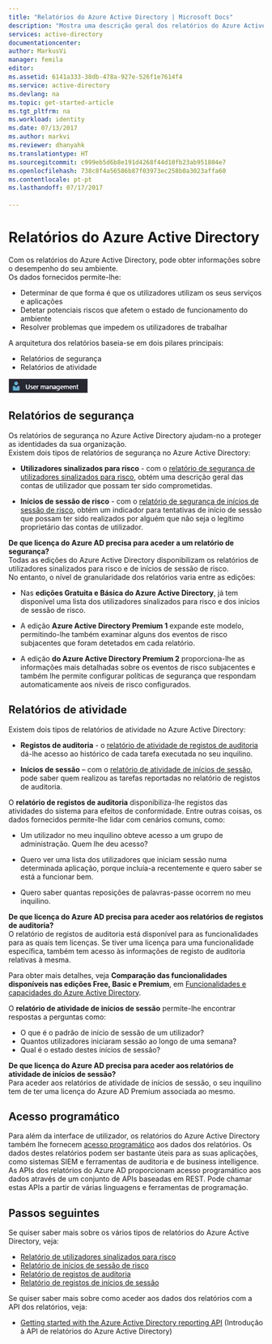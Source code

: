 ```yaml
---
title: "Relatórios do Azure Active Directory | Microsoft Docs"
description: "Mostra uma descrição geral dos relatórios do Azure Active Directory."
services: active-directory
documentationcenter: 
author: MarkusVi
manager: femila
editor: 
ms.assetid: 6141a333-38db-478a-927e-526f1e7614f4
ms.service: active-directory
ms.devlang: na
ms.topic: get-started-article
ms.tgt_pltfrm: na
ms.workload: identity
ms.date: 07/13/2017
ms.author: markvi
ms.reviewer: dhanyahk
ms.translationtype: HT
ms.sourcegitcommit: c999eb5d6b8e191d4268f44d10fb23ab951804e7
ms.openlocfilehash: 738c8f4a56586b87f03973ec258b0a3023affa60
ms.contentlocale: pt-pt
ms.lasthandoff: 07/17/2017

---
```

# <a name="azure-active-directory-reporting"></a>Relatórios do Azure Active Directory

Com os relatórios do Azure Active Directory, pode obter informações sobre o desempenho do seu ambiente.  
Os dados fornecidos permite-lhe:

- Determinar de que forma é que os utilizadores utilizam os seus serviços e aplicações
- Detetar potenciais riscos que afetem o estado de funcionamento do ambiente
- Resolver problemas que impedem os utilizadores de trabalhar  

A arquitetura dos relatórios baseia-se em dois pilares principais:

- Relatórios de segurança
- Relatórios de atividade

![Relatórios](./media/active-directory-reporting-azure-portal/01.png)



## <a name="security-reports"></a>Relatórios de segurança

Os relatórios de segurança no Azure Active Directory ajudam-no a proteger as identidades da sua organização.  
Existem dois tipos de relatórios de segurança no Azure Active Directory:

- **Utilizadores sinalizados para risco** - com o [relatório de segurança de utilizadores sinalizados para risco](active-directory-reporting-security-user-at-risk.md), obtém uma descrição geral das contas de utilizador que possam ter sido comprometidas.

- **Inícios de sessão de risco** - com o [relatório de segurança de inícios de sessão de risco](active-directory-reporting-security-risky-sign-ins.md), obtém um indicador para tentativas de início de sessão que possam ter sido realizados por alguém que não seja o legítimo proprietário das contas de utilizador. 

**De que licença do Azure AD precisa para aceder a um relatório de segurança?**  
Todas as edições do Azure Active Directory disponibilizam os relatórios de utilizadores sinalizados para risco e de inícios de sessão de risco.  
No entanto, o nível de granularidade dos relatórios varia entre as edições: 

- Nas **edições Gratuita e Básica do Azure Active Directory**, já tem disponível uma lista dos utilizadores sinalizados para risco e dos inícios de sessão de risco. 

- A edição **Azure Active Directory Premium 1** expande este modelo, permitindo-lhe também examinar alguns dos eventos de risco subjacentes que foram detetados em cada relatório. 

- A edição **do Azure Active Directory Premium 2** proporciona-lhe as informações mais detalhadas sobre os eventos de risco subjacentes e também lhe permite configurar políticas de segurança que respondam automaticamente aos níveis de risco configurados.


## <a name="activity-reports"></a>Relatórios de atividade

Existem dois tipos de relatórios de atividade no Azure Active Directory:

- **Registos de auditoria** - o [relatório de atividade de registos de auditoria](active-directory-reporting-activity-audit-logs.md) dá-lhe acesso ao histórico de cada tarefa executada no seu inquilino.

- **Inícios de sessão** – com o [relatório de atividade de inícios de sessão](active-directory-reporting-activity-sign-ins.md), pode saber quem realizou as tarefas reportadas no relatório de registos de auditoria.



O **relatório de registos de auditoria** disponibiliza-lhe registos das atividades do sistema para efeitos de conformidade.
Entre outras coisas, os dados fornecidos permite-lhe lidar com cenários comuns, como:

- Um utilizador no meu inquilino obteve acesso a um grupo de administração. Quem lhe deu acesso? 

- Quero ver uma lista dos utilizadores que iniciam sessão numa determinada aplicação, porque incluía-a recentemente e quero saber se está a funcionar bem.

- Quero saber quantas reposições de palavras-passe ocorrem no meu inquilino.


**De que licença do Azure AD precisa para aceder aos relatórios de registos de auditoria?**  
O relatório de registos de auditoria está disponível para as funcionalidades para as quais tem licenças. Se tiver uma licença para uma funcionalidade específica, também tem acesso às informações de registo de auditoria relativas à mesma.

Para obter mais detalhes, veja **Comparação das funcionalidades disponíveis nas edições Free, Basic e Premium**, em [Funcionalidades e capacidades do Azure Active Directory](https://www.microsoft.com/cloud-platform/azure-active-directory-features).   



O **relatório de atividade de inícios de sessão** permite-lhe encontrar respostas a perguntas como:

- O que é o padrão de início de sessão de um utilizador?
- Quantos utilizadores iniciaram sessão ao longo de uma semana?
- Qual é o estado destes inícios de sessão?


**De que licença do Azure AD precisa para aceder aos relatórios de atividade de inícios de sessão?**  
Para aceder aos relatórios de atividade de inícios de sessão, o seu inquilino tem de ter uma licença do Azure AD Premium associada ao mesmo.


## <a name="programmatic-access"></a>Acesso programático

Para além da interface de utilizador, os relatórios do Azure Active Directory também lhe fornecem [acesso programático](active-directory-reporting-api-getting-started-azure-portal.md) aos dados dos relatórios. Os dados destes relatórios podem ser bastante úteis para as suas aplicações, como sistemas SIEM e ferramentas de auditoria e de business intelligence. As APIs dos relatórios do Azure AD proporcionam acesso programático aos dados através de um conjunto de APIs baseadas em REST. Pode chamar estas APIs a partir de várias linguagens e ferramentas de programação. 


## <a name="next-steps"></a>Passos seguintes

Se quiser saber mais sobre os vários tipos de relatórios do Azure Active Directory, veja:

- [Relatório de utilizadores sinalizados para risco](active-directory-reporting-security-user-at-risk.md)
- [Relatório de inícios de sessão de risco](active-directory-reporting-security-risky-sign-ins.md)
- [Relatório de registos de auditoria](active-directory-reporting-activity-audit-logs.md)
- [Relatório de registos de inícios de sessão](active-directory-reporting-activity-sign-ins.md)

Se quiser saber mais sobre como aceder aos dados dos relatórios com a API dos relatórios, veja: 

- [Getting started with the Azure Active Directory reporting API](active-directory-reporting-api-getting-started-azure-portal.md) (Introdução à API de relatórios do Azure Active Directory)


<!--Image references-->
[1]: ./media/active-directory-reporting-azure-portal/ic195031.png
